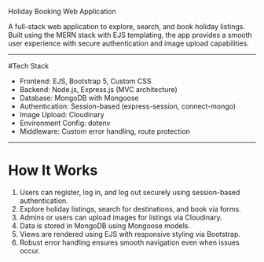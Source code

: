 Holiday Booking Web Application

A full-stack web application to explore, search, and book holiday listings. Built using the MERN stack with EJS templating, the app provides a smooth user experience with secure authentication and image upload capabilities.

---
#Tech Stack

- Frontend: EJS, Bootstrap 5, Custom CSS
- Backend: Node.js, Express.js (MVC architecture)
- Database: MongoDB with Mongoose
- Authentication: Session-based (express-session, connect-mongo)
- Image Upload: Cloudinary
- Environment Config: dotenv
- Middleware: Custom error handling, route protection

---

# How It Works

1. Users can register, log in, and log out securely using session-based authentication.
2. Explore holiday listings, search for destinations, and book via forms.
3. Admins or users can upload images for listings via Cloudinary.
4. Data is stored in MongoDB using Mongoose models.
5. Views are rendered using EJS with responsive styling via Bootstrap.
6. Robust error handling ensures smooth navigation even when issues occur.

